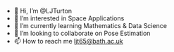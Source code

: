 - 👋 Hi, I’m @LJTurton
- 👀 I’m interested in Space Applications
- 🌱 I’m currently learning Mathematics & Data Science
- 💞️ I’m looking to collaborate on Pose Estimation
- 📫 How to reach me ljt65@bath.ac.uk

<!---
LJTurton/LJTurton is a ✨ special ✨ repository because its `README.md` (this file) appears on your GitHub profile.
You can click the Preview link to take a look at your changes.
--->
